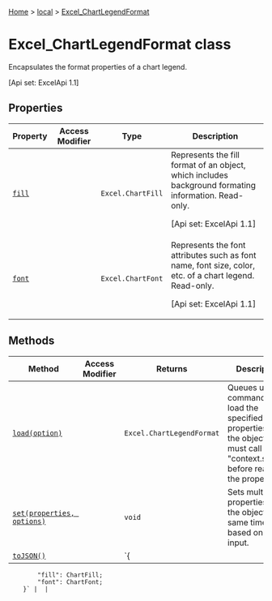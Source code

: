 [Home](./index) &gt; [local](local.md) &gt; [Excel\_ChartLegendFormat](local.excel_chartlegendformat.md)

# Excel\_ChartLegendFormat class

Encapsulates the format properties of a chart legend. 

 \[Api set: ExcelApi 1.1\]

## Properties

|  Property | Access Modifier | Type | Description |
|  --- | --- | --- | --- |
|  [`fill`](local.excel_chartlegendformat.fill.md) |  | `Excel.ChartFill` | Represents the fill format of an object, which includes background formating information. Read-only. <p/> \[Api set: ExcelApi 1.1\] |
|  [`font`](local.excel_chartlegendformat.font.md) |  | `Excel.ChartFont` | Represents the font attributes such as font name, font size, color, etc. of a chart legend. Read-only. <p/> \[Api set: ExcelApi 1.1\] |

## Methods

|  Method | Access Modifier | Returns | Description |
|  --- | --- | --- | --- |
|  [`load(option)`](local.excel_chartlegendformat.load.md) |  | `Excel.ChartLegendFormat` | Queues up a command to load the specified properties of the object. You must call "context.sync()" before reading the properties. |
|  [`set(properties, options)`](local.excel_chartlegendformat.set.md) |  | `void` | Sets multiple properties on the object at the same time, based on JSON input. |
|  [`toJSON()`](local.excel_chartlegendformat.tojson.md) |  | `{
            "fill": ChartFill;
            "font": ChartFont;
        }` |  |

